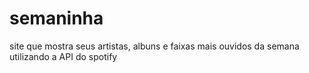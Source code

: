 # semaninha
 site que mostra seus artistas, albuns e faixas mais ouvidos da semana utilizando a API do spotify
